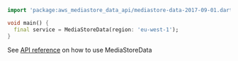 ```dart
import 'package:aws_mediastore_data_api/mediastore-data-2017-09-01.dart';

void main() {
  final service = MediaStoreData(region: 'eu-west-1');
}
```

See [API reference](https://pub.dev/documentation/aws_mediastore_data_api/latest/mediastore-data-2017-09-01/MediaStoreData-class.html) on how to use MediaStoreData
